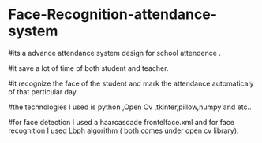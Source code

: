 # Face-Recognition-attendance-system

#its a advance attendance system design for school attendence .

#it save a lot of time of both student and teacher.

#it recognize the face of the student and mark the attendance automaticaly of that perticular day.

#the technologies I used is python ,Open Cv ,tkinter,pillow,numpy and etc..

#for face detection I used a haarcascade frontelface.xml and for face recognition I used Lbph algorithm ( both comes under open cv library).
